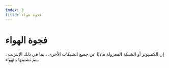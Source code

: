 ```yaml
---
index: 3
title: فجوة هواء
---
```

# فجوة الهواء

 إن الكمبيوتر أو الشبكة المعزولة ماديًا عن جميع الشبكات الأخرى ، بما في ذلك الإنترنت ، يتم تشتيتها بالهواء.